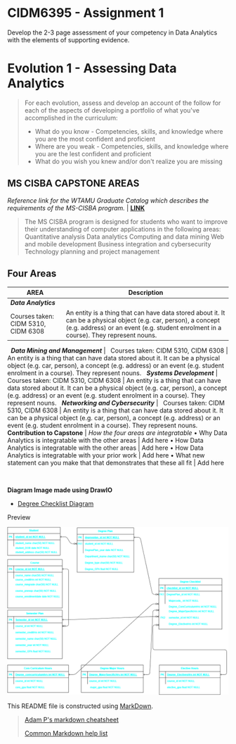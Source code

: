 # CIDM6395 - Assignment 1
Develop the 2-3 page assessment of your competency in Data Analytics with the elements of supporting evidence.  

# Evolution 1 - Assessing Data Analytics

>For each evolution, assess and develop an account of the follow for each of the aspects of developing a portfolio of what you've accomplished in the curriculum:
>    - What do you know - Competencies, skills, and knowledge where you are the most confident and proficient
>    - Where are you weak - Competencies, skills, and knowledge where you are the lest confident and proficient
>    - What do you wish you knew and/or don't realize you are missing


## MS CISBA CAPSTONE AREAS
*Reference link for the WTAMU Graduate Catalog which describes the requirements of the MS-CISBA program.*        | **[LINK](https://catalog.wtamu.edu/preview_program.php?catoid=30&poid=4839&returnto=2643)**

>The MS CISBA program is designed for students who want to improve their understanding of computer applications in the following areas:
>Quantitative analysis
>Data analytics
>Computing and data mining
>Web and mobile development
>Business integration and cybersecurity
>Technology planning and project management

## Four Areas
AREA                      | Description
---                             | ---
***Data Analytics***        | ***&nbsp;***
Courses taken: CIDM 5310, CIDM 6308        | An entity is a thing that can have data stored about it. It can be a physical object (e.g. car, person), a concept (e.g. address) or an event (e.g. student enrolment in a course). They represent nouns.
&nbsp;
***Data Mining and Management***                 | ***&nbsp;***
Courses taken: CIDM 5310, CIDM 6308        | An entity is a thing that can have data stored about it. It can be a physical object (e.g. car, person), a concept (e.g. address) or an event (e.g. student enrolment in a course). They represent nouns.
&nbsp;
***Systems Development***                 | ***&nbsp;***
Courses taken: CIDM 5310, CIDM 6308        | An entity is a thing that can have data stored about it. It can be a physical object (e.g. car, person), a concept (e.g. address) or an event (e.g. student enrolment in a course). They represent nouns.
&nbsp;
***Networking and Cybersecurity***                 | ***&nbsp;***
Courses taken: CIDM 5310, CIDM 6308        | An entity is a thing that can have data stored about it. It can be a physical object (e.g. car, person), a concept (e.g. address) or an event (e.g. student enrolment in a course). They represent nouns.
&nbsp;
&nbsp;
**Contribution to Capstone**                 | *How the four areas are integratable*
•	Why Data Analytics is integratable with the other areas       | Add here
•	How Data Analytics is integratable with the other areas       | Add here
•	How Data Analytics is integratable with your prior work       | Add here
•	What new statement can you make that that demonstrates that these all fit       | Add here
&nbsp;

&nbsp;

**Diagram Image made using DrawIO**
* [Degree Checklist Diagram](https://github.com/m3gan-m/CIDM-6325/blob/e5bd5f1a884cbb889b2867e947d09ad55da1710b/Assignments/degreechecklist/Assignment%202%20Modeling.drawio) 

Preview

![myimage-alt-tag](https://github.com/m3gan-m/CIDM-6325/blob/06135ce2f99b222cf9e59f719f29b857d0d4de1c/Assignments/degreechecklist/Assignment%202%20Modeling.drawio.png)

This README file is constructed using [MarkDown](https://www.markdownguide.org/basic-syntax).
>[Adam P's markdown cheatsheet]([https://commonmark.org/help/](https://github.com/adam-p/markdown-here/wiki/Markdown-Cheatsheet)https://github.com/adam-p/markdown-here/wiki/Markdown-Cheatsheet)
>
>[Common Markdown help list]([https://commonmark.org/help/](https://commonmark.org/help/)https://commonmark.org/help/)
